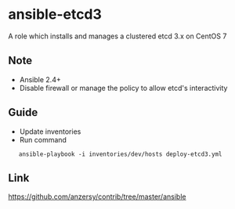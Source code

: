 # ansible-etcd3

A role which installs and manages a clustered etcd 3.x on CentOS 7

## Note

* Ansible 2.4+
* Disable firewall or manage the policy to allow etcd's interactivity

## Guide

* Update inventories
* Run command
```    
   ansible-playbook -i inventories/dev/hosts deploy-etcd3.yml
```
## Link
https://github.com/anzersy/contrib/tree/master/ansible

